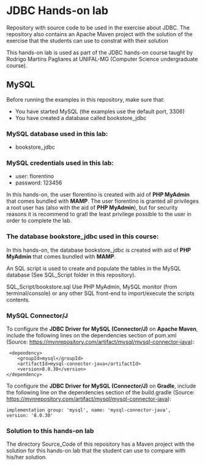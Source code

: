 # JDBC Hands-on lab

Repository with source code to be used in the exercise about JDBC. The repository also contains an Apache Maven project with the solution of the exercise that the students can use to constrat with their solution

This hands-on lab is used as part of the JDBC hands-on course taught by Rodrigo Martins Pagliares at UNIFAL-MG (Computer Science undergraduate course).

## MySQL

Before running the examples in this repository, make sure that:

- You have started MySQL (the examples use the default port, 3306)
- You have created a database called bookstore_jdbc


### MySQL database used in this lab:
   - bookstore_jdbc

### MySQL credentials used in this lab:
   - user: florentino
   - password: 123456

In this hands-on, the  user florentino is created with aid of **PHP MyAdmin** that comes bundled with **MAMP**. The user florentino is granted all privileges a root user has (also with the aid of **PHP MyAdmin**), but for security reasons it is recommend to gratl the least privilege possible to the user in order to complete the lab. 

### The database bookstore_jdbc used in this course:

In this hands-on, the database bookstore_jdbc is created with aid of **PHP MyAdmin** that comes bundled with **MAMP**.

An SQL script is used to create and populate the tables in the MySQL database (See SQL_Script folder in this repository).

SQL_Script/bookstore.sql
Use PHP MyAdmin, MySQL monitor (from terminal/console) or any other SQL front-end to import/execute the scripts contents.
   
### MySQL Connector/J

To configure the **JDBC Driver for MySQL (Connector/J)** on **Apache Maven**, include the following lines on the dependencies section of pom.xml (Source: https://mvnrepository.com/artifact/mysql/mysql-connector-java):

     <dependency>
        <groupId>mysql</groupId>
        <artifactId>mysql-connector-java</artifactId>
        <version>8.0.30</version>
    </dependency>

To configure the **JDBC Driver for MySQL (Connector/J)** on **Gradle**, include the following line on the dependencies section of the build.gradle (Source: https://mvnrepository.com/artifact/mysql/mysql-connector-java):

<code>implementation group: 'mysql', name: 'mysql-connector-java', version: '8.0.30'</code>

### Solution to this hands-on lab

The directory Source_Code of this repository has a Maven project with the solution for this hands-on lab that the student can use to compare with his/her solution.

